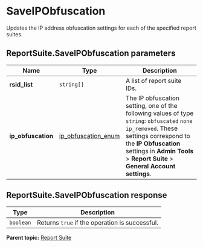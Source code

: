 # SaveIPObfuscation

Updates the IP address obfuscation settings for each of the specified report suites.

## ReportSuite.SaveIPObfuscation parameters

|Name|Type|Description|
|----|----|-----------|
|**rsid_list** |`string[]` | A list of report suite IDs. |
|**ip_obfuscation** |[ip_obfuscation_enum](../../data_types/r_ip_obfuscation_enum.md#) | The IP obfuscation setting, one of the following values of type `string`: `obfuscated` `none` `ip_removed`. These settings correspond to the **IP Obfuscation** settings in **Admin Tools** > **Report Suite** > **General Account settings**.|

## ReportSuite.SaveIPObfuscation response

|Type|Description|
|----|-----------|
|`boolean` | Returns `true` if the operation is successful. |

**Parent topic:** [Report Suite](../../methods/report_suite/r_methods_reportsuite.md)

